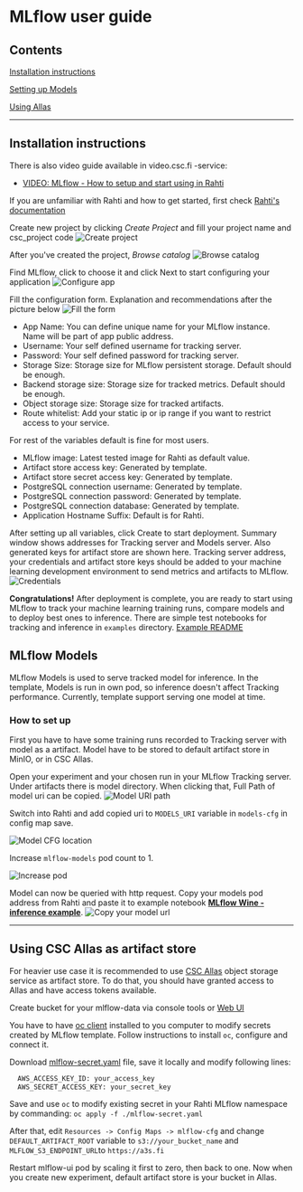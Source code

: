# MLflow user guide

## Contents
[Installation instructions](./USER_GUIDE.md#installation-instructions)

[Setting up Models](./USER_GUIDE.md#mlflow-models)

[Using Allas](./USER_GUIDE.md#using-csc-allas-as-artifact-store)

---
## Installation instructions ##

There is also video guide available in video.csc.fi -service:
- [VIDEO: MLflow - How to setup and start using in Rahti](https://video.csc.fi/media/t/0_2frjyzz9)

If you are unfamiliar with Rahti and how to get started, first check [Rahti's documentation](https://docs.csc.fi/cloud/rahti/)

Create new project by clicking *Create Project* and fill your project name and csc_project code
![Create project](pics/create_project.jpg)

After you've created the project, *Browse catalog*
![Browse catalog](pics/browse_catalog.jpg)

Find MLflow, click to choose it and click Next to start configuring your application
![Configure app](pics/configure_app.jpg)

Fill the configuration form. Explanation and recommendations after the picture below
![Fill the form](pics/fill_the_form.jpg)

- App Name: You can define unique name for your MLflow instance. Name will be part of app public address.
- Username: Your self defined username for tracking server.
- Password: Your self defined password for tracking server.
- Storage Size: Storage size for MLflow persistent storage. Default should be enough.
- Backend storage size: Storage size for tracked metrics. Default should be enough.
- Object storage size: Storage size for tracked artifacts.
- Route whitelist: Add your static ip or ip range if you want to restrict access to your service.

For rest of the variables default is fine for most users.
- MLflow image: Latest tested image for Rahti as default value.
- Artifact store access key: Generated by template.
- Artifact store secret access key: Generated by template.
- PostgreSQL connection username: Generated by template.
- PostgreSQL connection password: Generated by template.
- PostgreSQL connection database: Generated by template.
- Application Hostname Suffix: Default is for Rahti.

After setting up all variables, click Create to start deployment. Summary window shows addresses for Tracking server and Models server.
Also generated keys for artifact store are shown here. Tracking server address, your credentials and artifact store keys should be added to your
machine learning development environment to send metrics and artifacts to MLflow.
![Credentials](pics/credentials.jpg)

**Congratulations!** After deployment is complete, you are ready to start using MLflow to track your machine learning training runs, compare models and to deploy best ones to inference.
There are simple test notebooks for tracking and inference in `examples` directory. [Example README](../examples/README.md)


## MLflow Models
MLflow Models is used to serve tracked model for inference. In the template, Models is run in own pod, so inference doesn't affect Tracking performance. 
Currently, template support serving one model at time.
### How to set up
First you have to have some training runs recorded to Tracking server with model as a artifact. Model have to be stored to default artifact store in MinIO, or in CSC Allas.

Open your experiment and your chosen run in your MLflow Tracking server. Under artifacts there is model directory. When clicking that, Full Path of model uri can be copied. 
![Model URI path](pics/model_uri.jpg)

Switch into Rahti and add copied uri to `MODELS_URI` variable in `models-cfg` in config map save.

![Model CFG location](pics/models_cfg.jpg)

Increase `mlflow-models` pod count to 1.

![Increase pod](pics/increase_pod.jpg)

Model can now be queried with http request. Copy your models pod address from Rahti and paste it to example notebook [**MLflow Wine - inference example**](../examples/02_MLflow-Wine-inference-example.ipynb).
![Copy your model url](pics/copy_url.jpg)

---

## Using CSC Allas as artifact store

For heavier use case it is recommended to use [CSC Allas](https://docs.csc.fi/data/Allas/) object storage service as artifact store.
To do that, you should have granted access to Allas and have access tokens available.

Create bucket for your mlflow-data via console tools or [Web UI](https://pouta.csc.fi)

You have to have [oc client](https://docs.csc.fi/cloud/rahti/usage/cli/) installed to you computer to modify secrets created by MLflow template.
Follow instructions to install `oc`, configure and connect it.

Download [mlflow-secret.yaml](https://github.com/CSCfi/mlflow-openshift/blob/master/mlflow-secret.yaml) file, save it locally and modify following lines:
```bash
  AWS_ACCESS_KEY_ID: your_access_key
  AWS_SECRET_ACCESS_KEY: your_secret_key
```
Save and use `oc` to modify existing secret in your Rahti MLflow namespace by commanding:
`oc apply -f ./mlflow-secret.yaml`

After that, edit `Resources -> Config Maps -> mlflow-cfg` and change `DEFAULT_ARTIFACT_ROOT` variable to `s3://your_bucket_name` and `MLFLOW_S3_ENDPOINT_URL`to `https://a3s.fi`

Restart mlflow-ui pod by scaling it first to zero, then back to one. Now when you create new experiment, default artifact store is your bucket in Allas.
